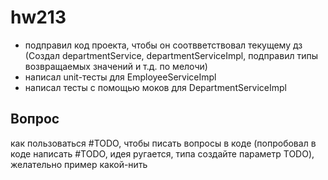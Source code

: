 # hw213
* подправил код проекта, чтобы он соотвветствовал текущему дз (Создал departmentService, departmentServiceImpl, подправил типы возвращаемых значений и т.д. по мелочи)
* написал unit-тесты для EmployeeServiceImpl
* написал тесты с помощью моков для DepartmentServiceImpl

## Вопрос
как пользоваться #TODO, чтобы писать вопросы в коде (попробовал в коде написать #TODO, идея ругается, типа создайте параметр TODO), желательно пример какой-нить
